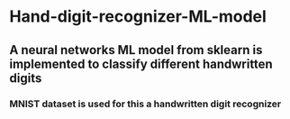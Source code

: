 # Hand-digit-recognizer-ML-model

## A neural networks ML model from sklearn is implemented to classify different handwritten digits

### MNIST dataset is used for this a handwritten digit recognizer  
